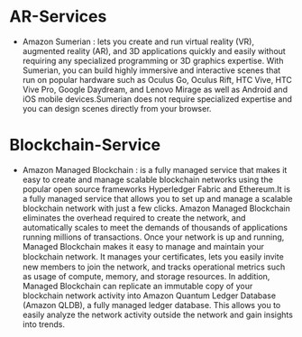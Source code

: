 # AR-Services
- Amazon Sumerian : lets you create and run virtual reality (VR), augmented reality (AR), and 3D
applications quickly and easily without requiring any specialized programming or 3D graphics expertise.
With Sumerian, you can build highly immersive and interactive scenes that run on popular hardware
such as Oculus Go, Oculus Rift, HTC Vive, HTC Vive Pro, Google Daydream, and Lenovo Mirage as well
as Android and iOS mobile devices.Sumerian does not require specialized expertise and you can design scenes directly from your browser.

# Blockchain-Service

- Amazon Managed Blockchain : is a fully managed service that makes it easy to create and manage
scalable blockchain networks using the popular open source frameworks Hyperledger Fabric and
Ethereum.It is a fully managed service that allows you to set up and manage a scalable
blockchain network with just a few clicks. Amazon Managed Blockchain eliminates the overhead required
to create the network, and automatically scales to meet the demands of thousands of applications
running millions of transactions. Once your network is up and running, Managed Blockchain makes
it easy to manage and maintain your blockchain network. It manages your certiﬁcates, lets you easily
invite new members to join the network, and tracks operational metrics such as usage of compute,
memory, and storage resources. In addition, Managed Blockchain can replicate an immutable copy
of your blockchain network activity into Amazon Quantum Ledger Database (Amazon QLDB), a fully
managed ledger database. This allows you to easily analyze the network activity outside the network and
gain insights into trends.
